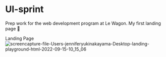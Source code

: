 # UI-sprint
Prep work for the web development program at Le Wagon. My first landing page 🍩

Landing Page
![screencapture-file-Users-jenniferyukinakayama-Desktop-landing-playground-html-2022-09-15-10_15_06](https://user-images.githubusercontent.com/98619821/190291987-2ec53719-b5ee-4a95-a3b1-892a59501999.png)
